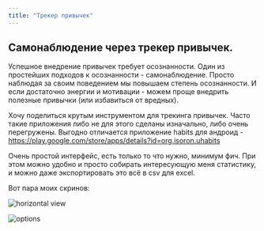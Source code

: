 ```yaml
---
title: "Трекер привычек"
---
```


## Самонаблюдение через трекер привычек.

Успешное внедрение привычек требует осознанности. Один из простейших подходов к осознанности - самонаблюдение. Просто наблюдая за своим поведением мы повышаем степень осознанности. И если достаточно энергии и мотивации - можем проще внедрить полезные привычки (или избавиться от вредных).

Хочу поделиться крутым инструментом для трекинга привычек. Часто такие приложения либо не для этого сделаны изначально, либо очень перегружены. Выгодно отличается приложение habits для андроид - https://play.google.com/store/apps/details?id=org.isoron.uhabits

Очень простой интерфейс, есть только то что нужно, минимум фич. При этом можно удобно и просто собирать интересующую меня статистику, и можно даже экспортировать это всё в csv для excel.

Вот пара моих скринов:

![horizontal view](/img/habit-tracker/1.jpg)

![options](/img/habit-tracker/2.jpg)